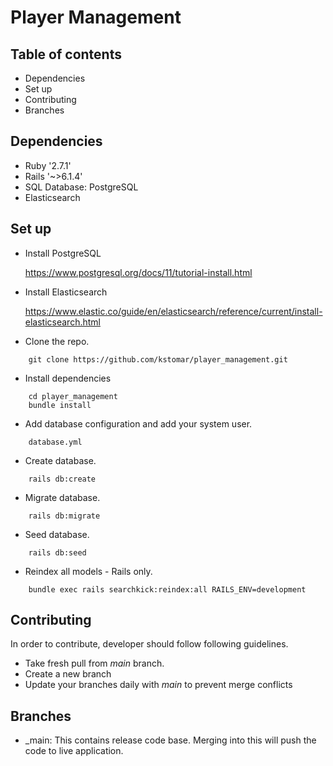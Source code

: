 # Player Management 

## Table of contents

* Dependencies
* Set up
* Contributing
* Branches

## Dependencies

* Ruby '2.7.1'
* Rails '~>6.1.4'
* SQL Database: PostgreSQL
* Elasticsearch

## Set up

* Install PostgreSQL

	https://www.postgresql.org/docs/11/tutorial-install.html

* Install Elasticsearch

    https://www.elastic.co/guide/en/elasticsearch/reference/current/install-elasticsearch.html


* Clone the repo.
```
    git clone https://github.com/kstomar/player_management.git
```

* Install dependencies
```
	cd player_management
	bundle install
```
    
* Add database configuration and add your system user.
```
    database.yml
```

* Create database.

```
    rails db:create
```
* Migrate database.

```
    rails db:migrate
```
* Seed database.

```
    rails db:seed
```

* Reindex all models - Rails only.

```
    bundle exec rails searchkick:reindex:all RAILS_ENV=development                                                   
```
## Contributing

In order to contribute, developer should follow following guidelines.

* Take fresh pull from *main* branch.
* Create a new branch 
* Update your branches daily with *main* to prevent merge conflicts

## Branches

* _main:  This contains release code base. Merging into this will push the
 code to live application.
